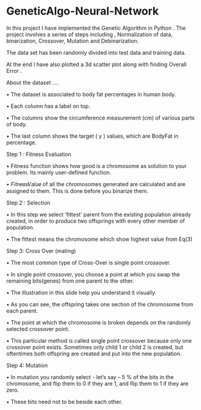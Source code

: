 # GeneticAlgo-Neural-Network
In this project I have implemented the Genetic Algorithm in Python .
The project involves a series of steps including ,
Normalization of data,
binarization, 
Crossover,
Mutation and 
Debinarization. 


The data set has been randomly divided into test data and training data. 

At the end I have also plotted a 3d scatter plot along with finding Overall Error .


About the dataset ….

• The dataset is associated to body fat percentages in human body.

• Each column has a label on top.

• The columns show the circumference measurement (cm) of various parts of body.

• The last column shows the target ( y ) values, which are BodyFat in percentage.


Step 1 : Fitness Evaluation

• Fitness function shows how good is a chromosome as solution to your
problem. Its mainly user-defined function. 

• 𝐹𝑖𝑡𝑛𝑒𝑠𝑠𝑉𝑎𝑙𝑢𝑒 of all the chromosomes generated are calculated and are assigned to them. This is done before you binarize them. 


Step 2 : Selection

• In this step we select ‘fittest’ parent from the existing population already created, in order to produce two offsprings with every
other member of population.

• The fittest means the chromosome which show highest value from Eq(3)


Step 3: Cross Over (mating)

• The most common type of Cross-Over is single point crossover.

• In single point crossover, you choose a point at which you swap the remaining bits(genes) from one parent to the other.

• The illustration in this slide help you understand it visually.

• As you can see, the offspring takes one section of the chromosome from each parent.

• The point at which the chromosome is broken depends on the randomly selected crossover point.

• This particular method is called single point crossover because only one crossover point exists. Sometimes only child 1 or child 2 is created, but oftentimes both offspring are created and put into the new population.


Step 4: Mutation

• In mutation you randomly select - let’s say – 5 % of the bits in the chromosome, and flip them to 0 if they are 1, and flip them to 1 if they are zero.

• These bits need not to be beside each other.


